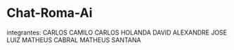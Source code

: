 # Chat-Roma-Ai
integrantes:
CARLOS CAMILO
CARLOS HOLANDA
DAVID ALEXANDRE
JOSE LUIZ
MATHEUS CABRAL
MATHEUS SANTANA
